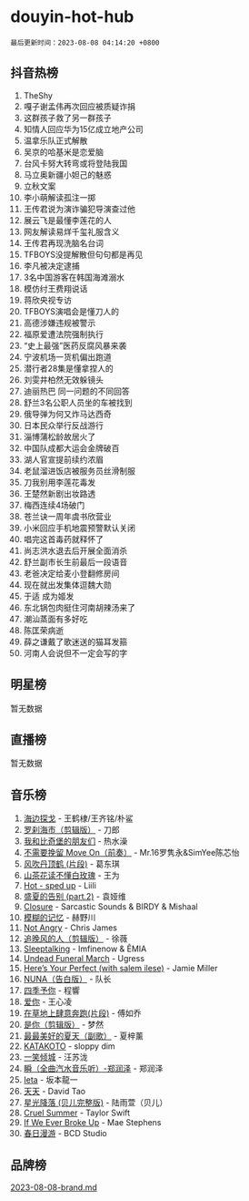 # douyin-hot-hub

`最后更新时间：2023-08-08 04:14:20 +0800`

## 抖音热榜

1. TheShy
1. 嘎子谢孟伟再次回应被质疑诈捐
1. 这群孩子救了另一群孩子
1. 知情人回应华为15亿成立地产公司
1. 温拿乐队正式解散
1. 吴京的哈基米是恋爱脑
1. 台风卡努大转弯或将登陆我国
1. 马立奥新疆小妲己的魅惑
1. 立秋文案
1. 李小萌解读孤注一掷
1. 王传君说为演诈骗犯导演查过他
1. 展云飞是最懂李莲花的人
1. 网友解读易烊千玺礼服含义
1. 王传君再现洗脑名台词
1. TFBOYS没提解散但句句都是再见
1. 李凡被决定逮捕
1. 3名中国游客在韩国海滩溺水
1. 模仿纣王费翔说话
1. 蒋欣央视专访
1. TFBOYS演唱会是懂刀人的
1. 高德涉嫌违规被警示
1. 福原爱遭法院强制执行
1. “史上最强”医药反腐风暴来袭
1. 宁波机场一货机偏出跑道
1. 潜行者28集是懂拿捏人的
1. 刘雯井柏然无效躲镜头
1. 迪丽热巴 同一问题的不同回答
1. 舒兰3名公职人员坐的车被找到
1. 俄导弹为何又炸马达西奇
1. 日本民众举行反战游行
1. 淄博蒲松龄故居火了
1. 中国队成都大运会金牌破百
1. 湖人官宣提前续约浓眉
1. 老鼠溜进饭店被服务员丝滑制服
1. 刀我别用李莲花毒发
1. 王楚然新剧出妆路透
1. 梅西连续4场破门
1. 苍兰诀一周年虞书欣营业
1. 小米回应手机地震预警默认关闭
1. 唱完这首毒药就释怀了
1. 尚志洪水退去后开展全面消杀
1. 舒兰副市长生前最后一段语音
1. 老爸决定给麦小登翻修房间
1. 现在就出发集体逗魏大勋
1. 于适 成为姬发
1. 东北锅包肉挺住河南胡辣汤来了
1. 潮汕蒸面有多好吃
1. 陈匡荣病逝
1. 薛之谦戴了歌迷送的猫耳发箍
1. 河南人会说但不一定会写的字

## 明星榜

暂无数据

## 直播榜

暂无数据

## 音乐榜

1. [海边探戈](https://sf6-cdn-tos.douyinstatic.com/obj/tos-cn-ve-2774/os9gE0VQCGqt6VQkZDyBBYvfSDY0QFe3vVmubn) - 王鹤棣/王齐铭/朴鲨
1. [罗刹海市（剪辑版）](https://sf6-cdn-tos.douyinstatic.com/obj/tos-cn-ve-2774/oAiUeC5RhCS3TDYkdvebABgjPGk1lqQgZynItL) - 刀郎
1. [我和比奇堡的朋友们](https://sf3-cdn-tos.douyinstatic.com/obj/tos-cn-ve-2774/f0505db981ea4a6d91453a15924a82aa) - 热水澡
1. [不需要挽留 Move On（前奏）](https://sf3-cdn-tos.douyinstatic.com/obj/tos-cn-ve-2774/ooCBhgCCkF4nExzQL9WZSUbitfA8IsDkgQIYhe) - Mr.16罗隽永&SimYee陈芯怡
1. [风吹丹顶鹤 (片段)](https://sf6-cdn-tos.douyinstatic.com/obj/tos-cn-ve-2774/oImDzeJM2hbnVCfbAag5NbDteaFzOGbY334A4I) - 葛东琪
1. [山茶花读不懂白玫瑰](https://sf6-cdn-tos.douyinstatic.com/obj/tos-cn-ve-2774/osfn8B7DktrRHEPJgPCfDbw7QDQEkwC16BxZg9) - 王为
1. [Hot - sped up](https://sf3-cdn-tos.douyinstatic.com/obj/tos-cn-ve-2774/oY5GA4tzoICWsYxWdyUKW0wulAyBzhWbfKtIUw) - Liili
1. [盛夏的告别 (part.2)](https://sf6-cdn-tos.douyinstatic.com/obj/tos-cn-ve-2774/o4fZOFNyVBU1AUyOhNq0CsjAoouNMPY1WXwwIz) - 袁娅维
1. [Closure](https://sf6-cdn-tos.douyinstatic.com/obj/tos-cn-ve-2774/84f7422b29f94b78a5f3b0386275db35) - Sarcastic Sounds & BIRDY & Mishaal
1. [模糊的记忆](https://sf6-cdn-tos.douyinstatic.com/obj/tos-cn-ve-2774/ocrRNOQnkB1MNO9eD1sd3CIytBehbIbglZUFAT) - 赫野川
1. [Not Angry](https://sf6-cdn-tos.douyinstatic.com/obj/tos-cn-ve-2774/651f30a826dc43cbb6becf6b048f9541) - Chris James
1. [追晚风的人（剪辑版）](https://sf6-cdn-tos.douyinstatic.com/obj/tos-cn-ve-2774/560835060af84ac29cd5c12e2a98f7eb) - 徐薇
1. [Sleeptalking](https://sf3-cdn-tos.douyinstatic.com/obj/tos-cn-ve-2774/f23bc60230804ede98a163e1926e0857) - Imfinenow & ÊMIA
1. [Undead Funeral March](https://sf3-cdn-tos.douyinstatic.com/obj/tos-cn-ve-2774/3b2008ca604a4559b341e8583e6ce0fc) - Ugress
1. [Here’s Your Perfect (with salem ilese)](https://sf3-cdn-tos.douyinstatic.com/obj/tos-cn-ve-2774/076b1576c6c546598f803fe53da388a7) - Jamie Miller
1. [NUNA（告白版）](https://sf3-cdn-tos.douyinstatic.com/obj/tos-cn-ve-2774/a65828cbd8ce41a78a430a58b49f4feb) - 队长
1. [四季予你](https://sf3-cdn-tos.douyinstatic.com/obj/tos-cn-ve-2774/cf30fff9208143e4b0aca63a5ab5326b) - 程響
1. [爱你](https://sf6-cdn-tos.douyinstatic.com/obj/tos-cn-ve-2774/738d8b240f1e4519b44cf31c84e02e24) - 王心凌
1. [在草地上肆意奔跑(片段)](https://sf6-cdn-tos.douyinstatic.com/obj/tos-cn-ve-2774/8831d494742f45dabdfa8adb8b817259) - 傅如乔
1. [是你（剪辑版）](https://sf3-cdn-tos.douyinstatic.com/obj/tos-cn-ve-2774/46019dae783c4c969944217fe1cfafc4) - 梦然
1. [最最美好的夏天（副歌）](https://sf3-cdn-tos.douyinstatic.com/obj/tos-cn-ve-2774/o4FMghDLZkPIkCutdrsXlbTHcaZztBfeCp9AFS) - 夏梓薰
1. [KATAKOTO](https://sf3-cdn-tos.douyinstatic.com/obj/tos-cn-ve-2774/c2b2f5a0d95349eb9c9e0d7bef00bc9d) - sloppy dim
1. [ 一笑倾城](https://sf3-cdn-tos.douyinstatic.com/obj/tos-cn-ve-2774/cb539248cc6e4add8fdc39683808c267) - 汪苏泷
1. [瞬（全曲汽水音乐听）-郑润泽](https://sf6-cdn-tos.douyinstatic.com/obj/tos-cn-ve-2774/o4Vb9eJZClCZTnRQYy0BRSeHGrDtrkrQgIBvQt) - 郑润泽
1. [Ieta](https://sf3-cdn-tos.douyinstatic.com/obj/tos-cn-ve-2774/1e804eabb3bf4421ad8d8fc8e962bee3) - 坂本龍一
1. [天天](https://sf6-cdn-tos.douyinstatic.com/obj/tos-cn-ve-2774/6b075c4856e34a60a1ef022c4a80dec5) - David Tao
1. [星光降落 (贝儿完整版)](https://sf3-cdn-tos.douyinstatic.com/obj/tos-cn-ve-2774/okwB9hAwyAtsFFkFBzAX1hOOfQuIoMNs0W2Mwr) - 陆雨萱（贝儿）
1. [Cruel Summer](https://sf3-cdn-tos.douyinstatic.com/obj/tos-cn-ve-2774/b35ad770e6d4495abefaa493fa46b555) - Taylor Swift
1. [If We Ever Broke Up](https://sf6-cdn-tos.douyinstatic.com/obj/tos-cn-ve-2774/o8onj5HDk0ImtBmO0URBfeyCDXQJMYkQ1gb8Zy) - Mae Stephens
1. [春日漫游](https://sf3-cdn-tos.douyinstatic.com/obj/tos-cn-ve-2774/614f052b8f134eee85f8160524ce2f33) - BCD Studio

## 品牌榜

[2023-08-08-brand.md](2023-08-08-brand.md)

